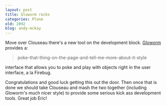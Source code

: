 ```yaml
---
layout: post
title: Gloworm rocks
categories: Plone
old: 2092
blog: andy-mckay
---
```

<p>Move over Clouseau there's a new tool on the development block. <a href="http://weblion.psu.edu/blog/esteele/gloworm-0-1-alpha1-now-available/view">Gloworm</a> provides a:</p>
<blockquote>poke-that-thing-on-the-page-and-tell-me-more-about-it-style</blockquote>
<p>interface that allows you to poke and play with objects right in the user interface, a la Firebug.</p>
<p>Congratulations and good luck getting this out the door. Then once that is done we should take Clouseau and mash the two together (including Gloworm's much nicer style) to provide some serious kick ass development tools. Great job Eric!</p>